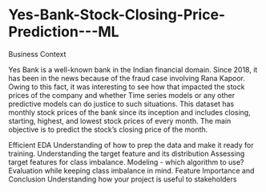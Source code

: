 # Yes-Bank-Stock-Closing-Price-Prediction---ML

Business Context

Yes Bank is a well-known bank in the Indian financial domain. Since 2018, it has been in the news because of the fraud case involving Rana Kapoor. Owing to this fact, it was interesting to see how that impacted the stock prices of the company and whether Time series models or any other predictive models can do justice to such situations. This dataset has monthly stock prices of the bank since its inception and includes closing, starting, highest, and lowest stock prices of every month. The main objective is to predict the stock’s closing price of the month.

Efficient EDA
Understanding of how to prep the data and make it ready for training.
Understanding the target feature and its distribution
Assessing target features for class imbalance.
Modeling - which algorithm to use?
Evaluation while keeping class imbalance in mind.
Feature Importance and Conclusion
Understanding how your project is useful to stakeholders
